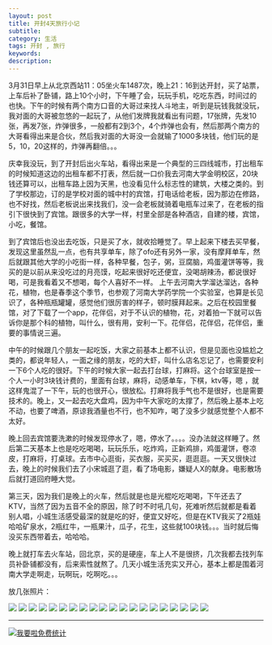 ```yaml
---
layout: post
title: 开封4天旅行小记
subtitle: 
category: 生活
tags: 开封 , 旅行
keywords: 
description:
---
```


3月31日早上从北京西站11：05坐火车1487次，晚上21：16到达开封，买了站票，上车后补了卧铺，路上10个小时，下午睡了会，玩玩手机，吃吃东西，时间过的也快。下午的时候有两个南方口音的大哥过来找人斗地主，听到是玩钱我就没玩，我对面的大哥被忽悠的一起玩了，从他们发牌我就看出有问题，17张牌，先发10张，再发7张，炸弹很多，一般都有2到3个，4个炸弹也会有，然后那两个南方的大哥看得出来是合伙，然后我对面的大哥没一会就输了1000多块钱，他们玩的是5，10，20这样的，炸弹再翻倍。。。

庆幸我没玩，到了开封后出火车站，看得出来是一个典型的三四线城市，打出租车的时候知道这边的出租车都不打表，然后就一口价我去河南大学金明校区，20块钱还算可以，出租车路上因为天黑，也没看见什么标志性的建筑，大楼之类的。到了学校那边，订的是学校对面的城中村的宾馆，打电话给老板，因为那边在修路，也不好找，然后老板说出来找我们，没一会老板就骑着电瓶车过来了，在老板的指引下很快到了宾馆。跟很多的大学一样，村里全部是各种酒店，自建的楼，宾馆，小吃，餐馆。

到了宾馆后也没出去吃饭，只是买了水，就收拾睡觉了。早上起来下楼去买早餐，发现这里虽然乱一点，也有共享单车，除了ofo还有另外一家，没有摩拜单车，然后就跟其他大学的小吃街一样，各种早餐，包子，粥，豆腐脑，鸡蛋灌饼等等，我买的是以前从来没吃过的月亮馍，吃起来很好吃还便宜，没喝胡辣汤，都说很好喝，可是我看着又不想喝，每个人喜好不一样。
上午去河南大学溜达溜达，各种花，植物，也是春季这个季节，也参观了河南大学药学院一个实验室，也算是长见识了，各种瓶瓶罐罐，感觉他们很厉害的样子，顿时膜拜起来。之后在校园里餐馆，对了下载了一个app，花伴侣，对于不认识的植物，花，对着拍一下就可以告诉你是那个科的植物，叫什么，很有用，安利一下。花伴侣，花伴侣，花伴侣，重要的事情说三遍。

中午的时候跟几个朋友一起吃饭，大家之前基本上都不认识，但是见面也没尴尬之类的，都说年轻人，一面之缘的朋友，吃的大虾，叫什么店名忘记了，也需要安利一下6个人吃的很好。下午的时候大家一起去打台球，打麻将。这个台球室是按一个人一小时3块钱计费的，里面有台球，麻将，动感单车，下棋，ktv等，嗯 ，就这样鬼混了一下午，玩的也很开心，很放松。打麻将我手气也不是很好，也是需要技术的。晚上，又一起去吃大盘鸡，因为中午大家吃的太撑了，然后晚上基本上吃不动，也要了啤酒，原谅我酒量也不行，也不知咋，喝了没多少就感觉整个人都不太好。

晚上回去宾馆要洗漱的时候发现停水了，嗯，停水了。。。。没办法就这样睡了。然后第二天基本上也是吃吃喝喝，玩玩乐乐，吃炸鸡，正新鸡排，鸡蛋灌饼，卷凉皮，打麻将，打桌球。去市中心逛街，买衣服，买买买，逛逛逛。一天又很快过去，晚上的时候我们去了小宋城逛了逛，看了场电影，嫌疑人X的献身。电影散场后就打道回府睡大觉。

第三天，因为我们是晚上的火车，然后就是也是光棍吃吃喝喝，下午还去了KTV，当然了因为五音不全的原因，除了时不时吼几句，死难听然后就都是看着别人唱，小城生活感受最深的就是吃的好，便宜又好吃，但是在KTV我买了2瓶娃哈哈矿泉水，2瓶红牛，一瓶果汁，瓜子，花生，这些就100块钱。。。当时就后悔没买东西带着去，哈哈哈。

晚上就打车去火车站，回北京，买的是硬座，车上人不是很挤，几次我都去找列车员补卧铺都没有，后来索性就熬了。几天小城生活充实又开心，基本上都是围着河南大学走啊走，玩啊玩，吃啊吃。。。

放几张照片：

![](http://oolkmbv7h.bkt.clouddn.com/IMG_2924.JPG)
![](http://oolkmbv7h.bkt.clouddn.com/IMG_2935.JPG)
![](http://oolkmbv7h.bkt.clouddn.com/IMG_2967.JPG)
![](http://oolkmbv7h.bkt.clouddn.com/IMG_2939.JPG)
![](http://oolkmbv7h.bkt.clouddn.com/IMG_2940.JPG)
![](http://oolkmbv7h.bkt.clouddn.com/IMG_2945.JPG)
![](http://oolkmbv7h.bkt.clouddn.com/IMG_2962.JPG)
![](http://oolkmbv7h.bkt.clouddn.com/IMG_2963.JPG)
![](http://oolkmbv7h.bkt.clouddn.com/IMG_2981.JPG)
![](http://oolkmbv7h.bkt.clouddn.com/IMG_2987.JPG)
![](http://oolkmbv7h.bkt.clouddn.com/IMG_2997.JPG)
![](http://oolkmbv7h.bkt.clouddn.com/IMG_3005.JPG)
![](http://oolkmbv7h.bkt.clouddn.com/IMG_3006.JPG)
![](http://oolkmbv7h.bkt.clouddn.com/IMG_3008.JPG)
![](http://oolkmbv7h.bkt.clouddn.com/IMG_3009.JPG)
![](http://oolkmbv7h.bkt.clouddn.com/IMG_3010.JPG)
![](http://oolkmbv7h.bkt.clouddn.com/IMG_3013.JPG)
![](http://oolkmbv7h.bkt.clouddn.com/IMG_3019.JPG)
![](http://oolkmbv7h.bkt.clouddn.com/IMG_3026.JPG)
![](http://oolkmbv7h.bkt.clouddn.com/IMG_3027.JPG)

---


<script language="javascript" type="text/javascript" src="//js.users.51.la/19176892.js"></script>
<noscript><a href="//www.51.la/?19176892" target="_blank"><img alt="&#x6211;&#x8981;&#x5566;&#x514D;&#x8D39;&#x7EDF;&#x8BA1;" src="//img.users.51.la/19176892.asp" style="border:none" /></a></noscript>

